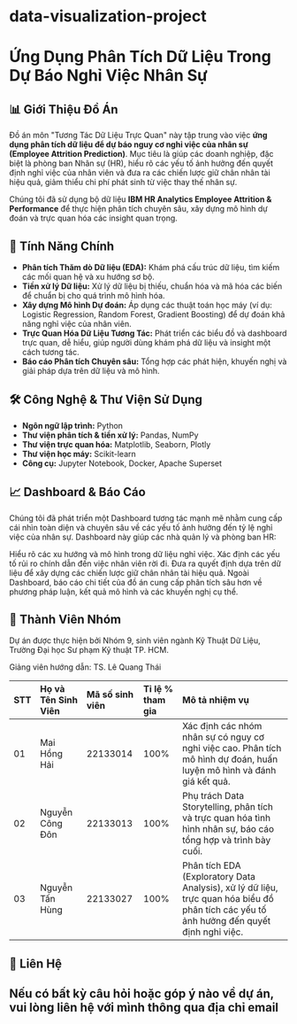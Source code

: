 # data-visualization-project
# Ứng Dụng Phân Tích Dữ Liệu Trong Dự Báo Nghỉ Việc Nhân Sự

## 📊 Giới Thiệu Đồ Án

Đồ án môn "Tương Tác Dữ Liệu Trực Quan" này tập trung vào việc **ứng dụng phân tích dữ liệu để dự báo nguy cơ nghỉ việc của nhân sự (Employee Attrition Prediction)**. Mục tiêu là giúp các doanh nghiệp, đặc biệt là phòng ban Nhân sự (HR), hiểu rõ các yếu tố ảnh hưởng đến quyết định nghỉ việc của nhân viên và đưa ra các chiến lược giữ chân nhân tài hiệu quả, giảm thiểu chi phí phát sinh từ việc thay thế nhân sự.

Chúng tôi đã sử dụng bộ dữ liệu **IBM HR Analytics Employee Attrition & Performance** để thực hiện phân tích chuyên sâu, xây dựng mô hình dự đoán và trực quan hóa các insight quan trọng.

## 🚀 Tính Năng Chính

* **Phân tích Thăm dò Dữ liệu (EDA):** Khám phá cấu trúc dữ liệu, tìm kiếm các mối quan hệ và xu hướng sơ bộ.
* **Tiền xử lý Dữ liệu:** Xử lý dữ liệu bị thiếu, chuẩn hóa và mã hóa các biến để chuẩn bị cho quá trình mô hình hóa.
* **Xây dựng Mô hình Dự đoán:** Áp dụng các thuật toán học máy (ví dụ: Logistic Regression, Random Forest, Gradient Boosting) để dự đoán khả năng nghỉ việc của nhân viên.
* **Trực Quan Hóa Dữ Liệu Tương Tác:** Phát triển các biểu đồ và dashboard trực quan, dễ hiểu, giúp người dùng khám phá dữ liệu và insight một cách tương tác.
* **Báo cáo Phân tích Chuyên sâu:** Tổng hợp các phát hiện, khuyến nghị và giải pháp dựa trên dữ liệu và mô hình.




## 🛠️ Công Nghệ & Thư Viện Sử Dụng

* **Ngôn ngữ lập trình:** Python
* **Thư viện phân tích & tiền xử lý:** Pandas, NumPy
* **Thư viện trực quan hóa:** Matplotlib, Seaborn, Plotly
* **Thư viện học máy:** Scikit-learn
* **Công cụ:** Jupyter Notebook, Docker, Apache Superset 

## 📈 Dashboard & Báo Cáo

Chúng tôi đã phát triển một Dashboard tương tác mạnh mẽ nhằm cung cấp cái nhìn toàn diện và chuyên sâu về các yếu tố ảnh hưởng đến tỷ lệ nghỉ việc của nhân sự. Dashboard này giúp các nhà quản lý và phòng ban HR:

Hiểu rõ các xu hướng và mô hình trong dữ liệu nghỉ việc.
Xác định các yếu tố rủi ro chính dẫn đến việc nhân viên rời đi.
Đưa ra quyết định dựa trên dữ liệu để xây dựng các chiến lược giữ chân nhân tài hiệu quả.
Ngoài Dashboard, báo cáo chi tiết của đồ án cung cấp phân tích sâu hơn về phương pháp luận, kết quả mô hình và các khuyến nghị cụ thể.

## 👥 Thành Viên Nhóm

Dự án được thực hiện bởi Nhóm 9, sinh viên ngành Kỹ Thuật Dữ Liệu, Trường Đại học Sư phạm Kỹ thuật TP. HCM.

Giảng viên hướng dẫn: TS. Lê Quang Thái

| STT | Họ và Tên Sinh Viên | Mã số sinh viên | Tỉ lệ % tham gia | Mô tả nhiệm vụ |
| :-- | :------------------ | :-------------- | :--------------- | :-------------- |
| 01  | Mai Hồng Hải        | 22133014        | 100%             | Xác định các nhóm nhân sự có nguy cơ nghỉ việc cao. Phân tích mô hình dự đoán, huấn luyện mô hình và đánh giá kết quả. |
| 02  | Nguyễn Công Đôn     | 22133013        | 100%             | Phụ trách Data Storytelling, phân tích và trực quan hóa tình hình nhân sự, báo cáo tổng hợp và trình bày cuối. |
| 03  | Nguyễn Tấn Hùng     | 22133027        | 100%             | Phân tích EDA (Exploratory Data Analysis), xử lý dữ liệu, trực quan hóa biểu đồ phân tích các yếu tố ảnh hưởng đến quyết định nghỉ việc. |

## 📧 Liên Hệ

Nếu có bất kỳ câu hỏi hoặc góp ý nào về dự án, vui lòng liên hệ với mình thông qua địa chỉ email 
---

